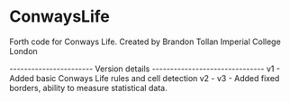 # ConwaysLife
Forth code for Conways Life.
Created by Brandon Tollan Imperial College London

----------------------- Version details -------------------------------
v1 - Added basic Conways Life rules and cell detection
v2 - 
v3 - Added fixed borders, ability to measure statistical data.

